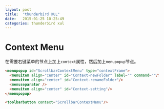```yaml
---
layout: post
title:  "thunderbird XUL"
date:   2015-01-25 10:25:49
categories: thunderbird xul
---
```



# Context Menu

在需要右键菜单的节点上加上`context`属性，然后加上`menupopup`节点。

```html
<menupopup id="ScrollbarContextMenu" type="contextFrame">
  <menuitem align="center" id="Context-newFolder" label="" command=""/>
  <menuitem align="center" id="Context-renameFolder"/>
  <menuseparator />
  <menuitem align="center" id="Context-setting"/>
</menupopup>

<toolbarbutton context="ScrollbarContextMenu"/>
```
